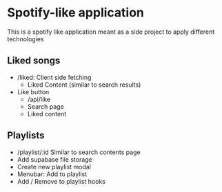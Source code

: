 # Spotify-like application

This is a spotify like application meant as a side project to apply different technologies

## Liked songs

  - /liked: Client side fetching
    - Liked Content (similar to search results)
  - Like button
    - /api/like
    - Search page
    - Liked content

## Playlists

  - /playlist/:id   Similar to search contents page
  - Add supabase file storage
  - Create new playlist modal
  - Menubar: Add to playlist
  - Add / Remove to playlist hooks